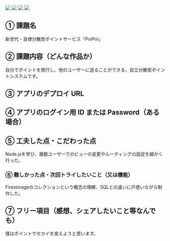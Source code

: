 ![](https://img.shields.io/badge/html-5.0-green)
![](https://img.shields.io/badge/css-blue)
![](https://img.shields.io/badge/JavaScript-orange)
![](https://img.shields.io/badge/Node.js-greren)

## ① 課題名
新世代・自律分散型ポイントサービス「PoiPoi」

## ② 課題内容（どんな作品か）

自分でポイントを発行し、他のユーザーに送ることができる、自立分散型ポイントシステムです。

## ③ アプリのデプロイ URL


## ④ アプリのログイン用 ID または Password（ある場合）

## ⑤ 工夫した点・こだわった点

Node.jsを学び、複数ユーザーでのビューの変更やルーティングの設定を細かく行った。

### ⑥ 難しかった点・次回トライしたいこと（又は機能）

Firestorageのコレクションという概念の理解、SQLとの違いに戸惑いながら制作した。

## ⑦ フリー項目（感想、シェアしたいこと等なんでも）

僕はポイントでセカイを変えようと思います。
